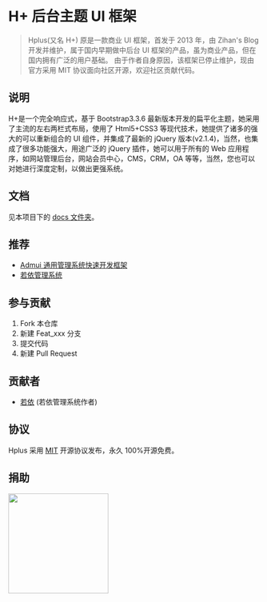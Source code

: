 # H+ 后台主题 UI 框架

> Hplus(又名 H+) 原是一款商业 UI 框架，首发于 2013 年，由 Zihan's Blog 开发并维护，属于国内早期做中后台 UI 框架的产品，虽为商业产品，但在国内拥有广泛的用户基础。
> 由于作者自身原因，该框架已停止维护，现由官方采用 MIT 协议面向社区开源，欢迎社区贡献代码。

## 说明

H+是一个完全响应式，基于 Bootstrap3.3.6 最新版本开发的扁平化主题，她采用了主流的左右两栏式布局，使用了 Html5+CSS3 等现代技术，她提供了诸多的强大的可以重新组合的 UI 组件，并集成了最新的 jQuery 版本(v2.1.4)，当然，也集成了很多功能强大，用途广泛的 jQuery 插件，她可以用于所有的 Web 应用程序，如网站管理后台，网站会员中心，CMS，CRM，OA 等等，当然，您也可以对她进行深度定制，以做出更强系统。

## 文档

见本项目下的 [docs 文件夹](https://hplus_admin.gitee.io/docs)。

## 推荐

- [Admui 通用管理系统快速开发框架](http://www.admui.com/)
- [若依管理系统](http://ruoyi.vip/)

## 参与贡献

1. Fork 本仓库
1. 新建 Feat_xxx 分支
1. 提交代码
1. 新建 Pull Request

## 贡献者

- [若依](https://gitee.com/y_project) (若依管理系统作者)

## 协议

Hplus 采用 [MIT](https://gitee.com/hplus_admin/hplus/raw/master/LICENSE) 开源协议发布，永久 100%开源免费。

## 捐助

<img width="200" src="https://gitee.com/hplus_admin/hplus/raw/master/img/donate-qrcode.png" />
